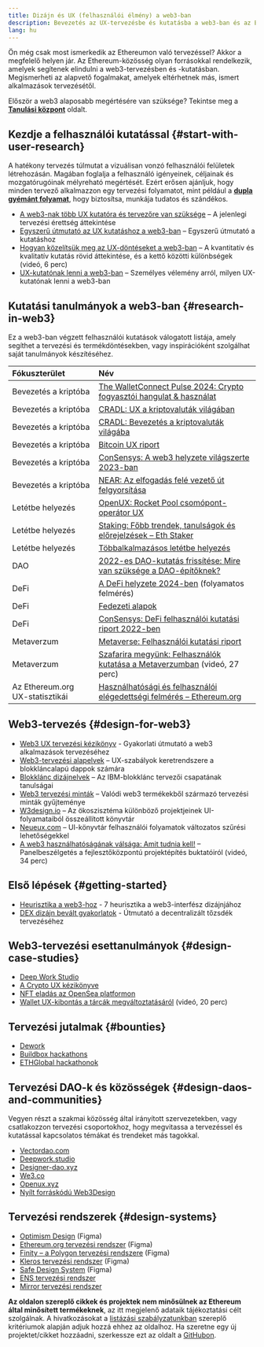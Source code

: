 ```yaml
---
title: Dizájn és UX (felhasználói élmény) a web3-ban
description: Bevezetés az UX-tervezésbe és kutatásba a web3-ban és az Ethereumon
lang: hu
---
```


Ön még csak most ismerkedik az Ethereumon való tervezéssel? Akkor a megfelelő helyen jár. Az Ethereum-közösség olyan forrásokkal rendelkezik, amelyek segítenek elindulni a web3-tervezésben és -kutatásban. Megismerheti az alapvető fogalmakat, amelyek eltérhetnek más, ismert alkalmazások tervezésétől.

Először a web3 alaposabb megértésére van szüksége? Tekintse meg a [**Tanulási központ**](/learn/) oldalt.

## Kezdje a felhasználói kutatással {#start-with-user-research}

A hatékony tervezés túlmutat a vizuálisan vonzó felhasználói felületek létrehozásán. Magában foglalja a felhasználó igényeinek, céljainak és mozgatórugóinak mélyreható megértését. Ezért erősen ajánljuk, hogy minden tervező alkalmazzon egy tervezési folyamatot, mint például a [**dupla gyémánt folyamat**](https://en.wikipedia.org/wiki/Double_Diamond_(design_process_model)), hogy biztosítsa, munkája tudatos és szándékos.

- [A web3-nak több UX kutatóra és tervezőre van szüksége](https://blog.akasha.org/akasha-conversations-9-web3-needs-more-ux-researchers-and-designers) – A jelenlegi tervezési érettség áttekintése
- [Egyszerű útmutató az UX kutatáshoz a web3-ban](https://uxplanet.org/a-complete-guide-to-ux-research-for-web-3-0-products-d6bead20ebb1) – Egyszerű útmutató a kutatáshoz
- [Hogyan közelítsük meg az UX-döntéseket a web3-ban](https://archive.devcon.org/archive/watch/6/data-empathy-how-to-approach-ux-decisions-in-web3/) – A kvantitatív és kvalitatív kutatás rövid áttekintése, és a kettő közötti különbségek (videó, 6 perc)
- [UX-kutatónak lenni a web3-ban](https://medium.com/@georgia.rakusen/what-its-like-being-a-user-researcher-in-web3-6a4bcc096849) – Személyes vélemény arról, milyen UX-kutatónak lenni a web3-ban

## Kutatási tanulmányok a web3-ban {#research-in-web3}

Ez a web3-ban végzett felhasználói kutatások válogatott listája, amely segíthet a tervezési és termékdöntésekben, vagy inspirációként szolgálhat saját tanulmányok készítéséhez.

| Fókuszterület                                                     | Név                                                                                                                                                                                      |
|:----------------------------------------------------------------- |:---------------------------------------------------------------------------------------------------------------------------------------------------------------------------------------- |
| <Tag variant="solid" status="success">Bevezetés a kriptóba</Tag>           | [The WalletConnect Pulse 2024: Crypto fogyasztói hangulat & használat](https://walletconnect.com/pulse-2024-crypto-consumer-report)                                                      |
| <Tag variant="solid" status="success">Bevezetés a kriptóba</Tag>           | [CRADL: UX a kriptovaluták világában](https://docs.google.com/presentation/d/1s2OPSH5sMJzxRYaJSSRTe8W2iIoZx0PseIV-WeZWD1s/edit?usp=sharing)                                              |
| <Tag variant="solid" status="success">Bevezetés a kriptóba</Tag>           | [CRADL: Bevezetés a kriptovaluták világába](https://docs.google.com/presentation/d/1R9nFuzA-R6SxaGCKhoMbE4Vxe0JxQSTiHXind3LVq_w/edit?usp=sharing)                                        |
| <Tag variant="solid" status="success">Bevezetés a kriptóba</Tag>           | [Bitcoin UX riport](https://github.com/patestevao/BitcoinUX-report/blob/master/report.md)                                                                                                |
| <Tag variant="solid" status="success">Bevezetés a kriptóba</Tag>           | [ConSensys: A web3 helyzete világszerte 2023-ban](https://consensys.io/insight-report/web3-and-crypto-global-survey-2023)                                                                |
| <Tag variant="solid" status="success">Bevezetés a kriptóba</Tag>           | [NEAR: Az elfogadás felé vezető út felgyorsítása](https://drive.google.com/file/d/1VuaQP4QSaQxR5ddQKTMGI0b0rWdP7uGn/view)                                                                |
| <Tag status="tag">Letétbe helyezés</Tag>              | [OpenUX: Rocket Pool csomópont-operátor UX](https://storage.googleapis.com/rocketpool/RocketPool-NodeOperator-UX-Report-Jan-2024.pdf)                                                    |
| <Tag status="tag">Letétbe helyezés</Tag>              | [Staking: Főbb trendek, tanulságok és előrejelzések – Eth Staker](https://lookerstudio.google.com/u/0/reporting/cafcee00-e1af-4148-bae8-442a88ac75fa/page/p_ja2srdhh2c?s=hmbTWDh9hJo)    |
| <Tag status="tag">Letétbe helyezés</Tag>              | [Többalkalmazásos letétbe helyezés](https://github.com/threshold-network/UX-User-Research/blob/main/Multi-App%20Staking%20(MAS)/iterative-user-study/MAS%20Iterative%20User%20Study.pdf) |
| <Tag status="error">DAO</Tag>                              | [2022-es DAO-kutatás frissítése: Mire van szüksége a DAO-építőknek?](https://blog.aragon.org/2022-dao-research-update/)                                                                  |
| <Tag status="error">DeFi</Tag>                            | [A DeFi helyzete 2024-ben](https://stateofdefi.org/) (folyamatos felmérés)                                                                                                               |
| <Tag status="error">DeFi</Tag>                            | [Fedezeti alapok](https://github.com/threshold-network/UX-User-Research/tree/main/Keep%20Coverage%20Pool)                                                                                |
| <Tag status="error">DeFi</Tag>                            | [ConSensys: DeFi felhasználói kutatási riport 2022-ben](https://cdn2.hubspot.net/hubfs/4795067/ConsenSys%20Codefi-Defi%20User%20ResearchReport.pdf)                                      |
| <Tag variant="solid">Metaverzum</Tag>                      | [Metaverse: Felhasználói kutatási riport](https://www.politico.com/f/?id=00000187-7685-d820-a7e7-7e85d1420000)                                                                           |
| <Tag variant="solid">Metaverzum</Tag>                      | [Szafarira megyünk: Felhasználók kutatása a Metaverzumban](https://archive.devcon.org/archive/watch/6/going-on-safari-researching-users-in-the-metaverse/?tab=YouTube) (videó, 27 perc)  |
| <Tag variant="solid" status="tag">Az Ethereum.org UX-statisztikái</Tag> | [Használhatósági és felhasználói elégedettségi felmérés – Ethereum.org](https://lookerstudio.google.com/reporting/0a189a7c-a890-40db-a5c6-009db52c81c9)                                  |

## Web3-tervezés {#design-for-web3}

- [Web3 UX tervezési kézikönyv](https://web3ux.design/) - Gyakorlati útmutató a web3 alkalmazások tervezéséhez
- [Web3-tervezési alapelvek](https://medium.com/@lyricalpolymath/web3-design-principles-f21db2f240c1) – UX-szabályok keretrendszere a blokkláncalapú dappok számára
- [Blokklánc dizájnelvek](https://medium.com/design-ibm/blockchain-design-principles-599c5c067b6e) – Az IBM-blokklánc tervezői csapatának tanulságai
- [Web3 tervezési minták](https://www.web3designpatterns.io/) – Valódi web3 termékekből származó tervezési minták gyűjteménye
- [W3design.io](https://w3design.io/) – Az ökoszisztéma különböző projektjeinek UI-folyamataiból összeállított könyvtár
- [Neueux.com](https://neueux.com/apps) – UI-könyvtár felhasználói folyamatok változatos szűrési lehetőségekkel
- [A web3 használhatóságának válsága: Amit tudnia kell!](https://www.youtube.com/watch?v=oBSXT_6YDzg) – Panelbeszélgetés a fejlesztőközpontú projektépítés buktatóiról (videó, 34 perc)

## Első lépések {#getting-started}

- [Heurisztika a web3-hoz](/developers/docs/design-and-ux/heuristics-for-web3/) - 7 heurisztika a web3-interfész dizájnjához
- [DEX dizájn bevált gyakorlatok](/developers/docs/design-and-ux/dex-design-best-practice/) - Útmutató a decentralizált tőzsdék tervezéséhez

## Web3-tervezési esettanulmányok {#design-case-studies}

- [Deep Work Studio](https://deepwork.studio/case-studies/)
- [A Crypto UX kézikönyve](https://www.cryptouxhandbook.com/)
- [NFT eladás az OpenSea platformon](https://builtformars.com/case-studies/opensea)
- [Wallet UX-kibontás a tárcák megváltoztatásáról](https://www.youtube.com/watch?v=oTpuxYj8JWI&ab_channel=ETHDenver) (videó, 20 perc)

## Tervezési jutalmak {#bounties}

- [Dework](https://app.dework.xyz/bounties)
- [Buildbox hackathons](https://app.buidlbox.io/)
- [ETHGlobal hackathonok](https://ethglobal.com/)

## Tervezési DAO-k és közösségek {#design-daos-and-communities}

Vegyen részt a szakmai közösség által irányított szervezetekben, vagy csatlakozzon tervezési csoportokhoz, hogy megvitassa a tervezéssel és kutatással kapcsolatos témákat és trendeket más tagokkal.

- [Vectordao.com](https://vectordao.com/)
- [Deepwork.studio](https://www.deepwork.studio/)
- [Designer-dao.xyz](https://www.designer-dao.xyz/)
- [We3.co](https://we3.co/)
- [Openux.xyz](https://openux.xyz/)
- [Nyílt forráskódú Web3Design](https://www.web3designers.org/)

## Tervezési rendszerek {#design-systems}

- [Optimism Design](https://www.figma.com/@optimism) (Figma)
- [Ethereum.org tervezési rendszer](https://www.figma.com/@ethdotorg) (Figma)
- [Finity – a Polygon tervezési rendszere](https://www.figma.com/community/file/1073921725197233598/finity-design-system) (Figma)
- [Kleros tervezési rendszer](https://www.figma.com/community/file/999852250110186964/kleros-design-system) (Figma)
- [Safe Design System](https://www.figma.com/community/file/1337417127407098506/safe-design-system) (Figma)
- [ENS tervezési rendszer](https://thorin.ens.domains/)
- [Mirror tervezési rendszer](https://degen-xyz.vercel.app/)

**Az oldalon szereplő cikkek és projektek nem minősülnek az Ethereum által minősített termékeknek**, az itt megjelenő adataik tájékoztatási célt szolgálnak. A hivatkozásokat a [listázási szabályzatunkban](/contributing/design/adding-design-resources) szereplő kritériumok alapján adjuk hozzá ehhez az oldalhoz. Ha szeretne egy új projektet/cikket hozzáadni, szerkessze ezt az oldalt a [GitHubon](https://github.com/ethereum/ethereum-org-website/blob/dev/public/content/developers/docs/design-and-ux/index.md).
